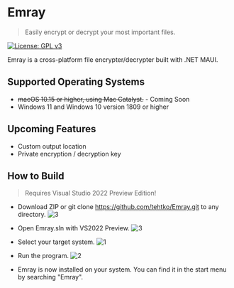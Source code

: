 # Emray

> Easily encrypt or decrypt your most important files.

[![License: GPL v3](https://img.shields.io/badge/License-GPLv3-blue.svg)](https://www.gnu.org/licenses/gpl-3.0)

Emray is a cross-platform file encrypter/decrypter built with .NET MAUI. 

## Supported Operating Systems
- ~~macOS 10.15 or higher, using Mac Catalyst.~~ - Coming Soon
- Windows 11 and Windows 10 version 1809 or higher

## Upcoming Features
- Custom output location
- Private encryption / decryption key

## How to Build
> Requires Visual Studio 2022 Preview Edition!

- Download ZIP or git clone https://github.com/tehtko/Emray.git to any directory. ![3](https://user-images.githubusercontent.com/44374315/182004453-26c5e023-b4e8-4b42-9a6b-0c67bd2a22df.png)


- Open Emray.sln with VS2022 Preview. ![3](https://user-images.githubusercontent.com/44374315/182004404-1e9cc546-6efb-4515-bc04-510df9d32ec2.png)

- Select your target system. ![1](https://user-images.githubusercontent.com/44374315/182004351-9ee6b3b8-c7c1-46b2-8ea2-dfa5cddc81f4.png)

- Run the program. ![2](https://user-images.githubusercontent.com/44374315/182004356-9bb73d87-3986-43aa-91a0-e6d934f80d32.png)

- Emray is now installed on your system. You can find it in the start menu by searching "Emray".
